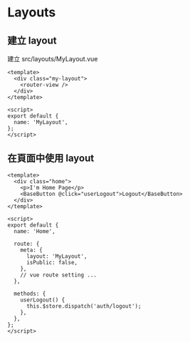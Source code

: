 # Layouts

## 建立 layout

建立 src/layouts/MyLayout.vue

```vue
<template>
  <div class="my-layout">
    <router-view />
  </div>
</template>

<script>
export default {
  name: 'MyLayout',
};
</script>
```

## 在頁面中使用 layout

```vue
<template>
  <div class="home">
    <p>I'm Home Page</p>
    <BaseButton @click="userLogout">Logout</BaseButton>
  </div>
</template>

<script>
export default {
  name: 'Home',

  route: {
    meta: {
      layout: 'MyLayout',
      isPublic: false,
    },
    // vue route setting ...
  },

  methods: {
    userLogout() {
      this.$store.dispatch('auth/logout');
    },
  },
};
</script>
```

